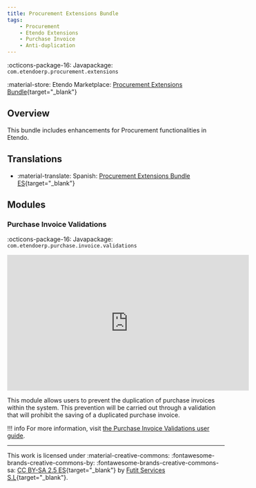 ```yaml
---
title: Procurement Extensions Bundle
tags:
    - Procurement
    - Etendo Extensions
    - Purchase Invoice
    - Anti-duplication
---
```

:octicons-package-16: Javapackage: `com.etendoerp.procurement.extensions`

:material-store: Etendo Marketplace:  [Procurement Extensions Bundle](https://marketplace.etendo.cloud/#/product-details?module=08BDBA6C314149DBA05CB1A1694F2959){target="_blank"}

## Overview
This bundle includes enhancements for Procurement functionalities in Etendo.

## Translations
-  :material-translate: Spanish: [Procurement Extensions Bundle ES](https://marketplace.etendo.cloud/#/product-details?module=F863020C58E94632A7134A8031A3AA9D){target="_blank"}

## Modules

### Purchase Invoice Validations

:octicons-package-16: Javapackage: `com.etendoerp.purchase.invoice.validations`

<iframe width="560" height="315" src="https://www.youtube.com/embed/_B1U-D9jQBs?si=OXAd6NSGPQC8LDGs" title="YouTube video player" frameborder="0" allow="accelerometer; autoplay; clipboard-write; encrypted-media; gyroscope; picture-in-picture; web-share" allowfullscreen></iframe>

This module allows users to prevent the duplication of purchase invoices within the system. This prevention will be carried out through a validation that will prohibit the saving of a duplicated purchase invoice.

!!! info
    For more information, visit [the Purchase Invoice Validations user guide](../../../../../user-guide/etendo-classic/optional-features/bundles/procurement-extensions/purchase-invoice-validation.md).

---
This work is licensed under :material-creative-commons: :fontawesome-brands-creative-commons-by: :fontawesome-brands-creative-commons-sa: [ CC BY-SA 2.5 ES](https://creativecommons.org/licenses/by-sa/2.5/es/){target="_blank"} by [Futit Services S.L](https://etendo.software){target="_blank"}.